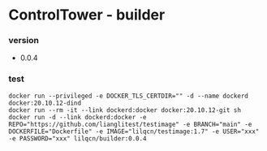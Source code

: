# ControlTower - builder
### version
+ 0.0.4
### test
```shell
docker run --privileged -e DOCKER_TLS_CERTDIR="" -d --name dockerd  docker:20.10.12-dind
docker run --rm -it --link dockerd:docker docker:20.10.12-git sh
docker run -d --link dockerd:docker -e REPO="https://github.com/lianglitest/testimage" -e BRANCH="main" -e DOCKERFILE="Dockerfile" -e IMAGE="lilqcn/testimage:1.7" -e USER="xxx" -e PASSWORD="xxx" lilqcn/builder:0.0.4
```